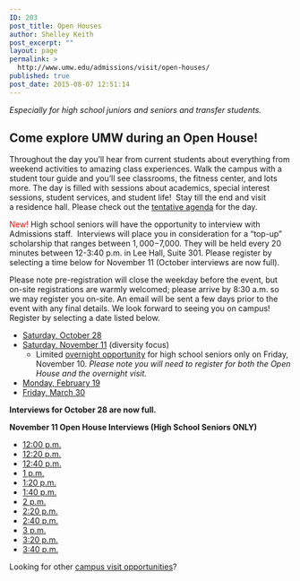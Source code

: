 ```yaml
---
ID: 203
post_title: Open Houses
author: Shelley Keith
post_excerpt: ""
layout: page
permalink: >
  http://www.umw.edu/admissions/visit/open-houses/
published: true
post_date: 2015-08-07 12:51:14
---
```

<em>Especially for high school juniors and seniors and transfer students.</em>
<h2>Come explore UMW during an Open House!</h2>
Throughout the day you’ll hear from current students about everything from weekend activities to amazing class experiences. Walk the campus with a student tour guide and you’ll see classrooms, the fitness center, and lots more. The day is filled with sessions about academics, special interest sessions, student services, and student life!  Stay till the end and visit a residence hall. Please check out the <a href="http://www.umw.edu/admissions/wp-content/uploads/sites/6/2015/08/Tentative-Agenda-Fall-2017.pdf">tentative agenda</a> for the day.

<span style="color: #ff0000">New!</span> High school seniors will have the opportunity to interview with Admissions staff.  Interviews will place you in consideration for a “top-up” scholarship that ranges between $1,000-$7,000. They will be held every 20 minutes between 12-3:40 p.m. in Lee Hall, Suite 301. Please register by selecting a time below for November 11 (October interviews are now full).

Please note pre-registration will close the weekday before the event, but on-site registrations are warmly welcomed; please arrive by 8:30 a.m. so we may register you on-site. An email will be sent a few days prior to the event with any final details. We look forward to seeing you on campus! Register by selecting a date listed below.
<ul>
 	<li><a href="https://umw.askadmissions.net/Portal/EI/ViewDetails?gid=623577f4ebd1c2171b46a893f370d7b3e1a36f">Saturday, October 28</a></li>
 	<li><a href="https://umw.askadmissions.net/Portal/EI/ViewDetails?gid=6235779f2e45dad1c64c088709dabfe6032853">Saturday, November 11</a> (diversity focus)
<ul>
 	<li>Limited <a href="https://umw.askadmissions.net/Portal/EI/ViewDetails?gid=623577430bae7ece1f43f99065ae1457332396">overnight opportunity</a> for high school seniors only on Friday, November 10. <em>Please note you will need to register for both the Open House and the overnight visit. </em></li>
</ul>
</li>
 	<li><a href="https://umw.askadmissions.net/Portal/EI/ViewDetails?gid=623577b4112b2f2ccc43fe97b6e46aa09f1c0c">Monday, February 19</a></li>
 	<li><a href="https://umw.askadmissions.net/Portal/EI/ViewDetails?gid=623577b8dabacca0dd4868845d86c55b760deb">Friday, March 30</a></li>
</ul>
<strong>Interviews for October 28 are now full. </strong>

<strong>November 11 Open House Interviews (High School Seniors ONLY)</strong>
<ul>
 	<li><a href="https://umw.askadmissions.net/Portal/EI/ViewDetails?gid=62357754bc27a783f14fbba6cad2fcc577515a">12:00 p.m.</a></li>
 	<li><a href="https://umw.askadmissions.net/Portal/EI/ViewDetails?gid=623577c480555ed6de476d8a3198fd60bc6a6a">12:20 p.m.</a></li>
 	<li><a href="https://umw.askadmissions.net/Portal/EI/ViewDetails?gid=6235778616310afebe403990d092c3868201ec">12:40 p.m.</a></li>
 	<li><a href="https://umw.askadmissions.net/Portal/EI/ViewDetails?gid=623577f7dacb06069c4008bdafd1bfe438cbc3">1 p.m.</a></li>
 	<li><a href="https://umw.askadmissions.net/Portal/EI/ViewDetails?gid=6235775fb73983fb2742f4a42fb52fb55484f8">1:20 p.m.</a></li>
 	<li><a href="https://umw.askadmissions.net/Portal/EI/ViewDetails?gid=623577393df3b3a0924594895368ab2d557c48">1:40 p.m.</a></li>
 	<li><a href="https://umw.askadmissions.net/Portal/EI/ViewDetails?gid=623577bd18b096aed94cf88ebe1c4e6e9f80a7">2 p.m.</a></li>
 	<li><a href="https://umw.askadmissions.net/Portal/EI/ViewDetails?gid=623577ddd6e80f30374b95a6b38f2cbeb39f7d">2:20 p.m.</a></li>
 	<li><a href="https://umw.askadmissions.net/Portal/EI/ViewDetails?gid=623577d516abc8ec3943c0aa5347a6ce334fe2">2:40 p.m.</a></li>
 	<li><a href="https://umw.askadmissions.net/Portal/EI/ViewDetails?gid=623577ac7de5d051d241c392f669abb6d0eab7">3 p.m.</a></li>
 	<li><a href="https://umw.askadmissions.net/Portal/EI/ViewDetails?gid=6235772bf67f89297442f9bf0f4f4ce48937e2">3:20 p.m.</a></li>
 	<li><a href="https://umw.askadmissions.net/Portal/EI/ViewDetails?gid=6235775900f8f405b8495581a73b58496f07b6">3:40 p.m.</a></li>
</ul>
Looking for other <a href="http://www.umw.edu/admissions/visit/">campus visit opportunities</a>?